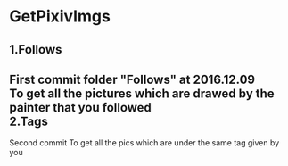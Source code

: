 # GetPixivImgs
1.Follows
---------
First commit folder "Follows" at 2016.12.09  
To get all the pictures which are drawed by the painter that you followed   
2.Tags
-----------
Second commit
To get all the pics which are under the same tag given by you
